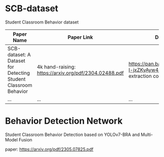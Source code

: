 # SCB-dataset
Student Classroom Behavior dataset 

| Paper Name      | Paper Link | Dataset Link | Trained weights (YOLOv7) Link |
| ----------- | ----------- | ----------- | ----------- |
| SCB-dataset: A Dataset for Detecting Student Classroom Behavior | 4k hand-raising: https://arxiv.org/pdf/2304.02488.pdf | https://pan.baidu.com/s/1y3lGEYd-I-jxZKyAyw4MPw?pwd=zdbg extraction code: ZDBG |  https://pan.baidu.com/s/1l2K66u0c0AAAu3NYMrhRpg?pwd=aq7v extraction code: aq7v |
| ...   | ...        |...        |...        |


# Behavior Detection Network

Student Classroom Behavior Detection based on YOLOv7-BRA and Multi-Model Fusion

paper: https://arxiv.org/pdf/2305.07825.pdf
